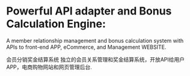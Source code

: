 # Powerful API adapter and Bonus Calculation Engine:
A member relationship management and bonus calculation system with APIs to front-end APP,  eCommerce, and Management WEBSITE.

会员分销奖金结算系统
独立的会员关系管理和奖金结算系统，开放API给用户APP，电商购物网站和网页管理后台.